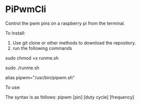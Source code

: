 # PiPwmCli
Control the pwm pins on a raspberry pi from the terminal.

To Install:
1. Use git clone or other methods to download the repository.
2. run the following commands

sudo chmod +x runme.sh

sudo ./runme.sh

alias pipwm="/usr/bin/pipwm.sh"

To use:

The syntax is as follows:
pipwm [pin] [duty cycle] [frequency]
